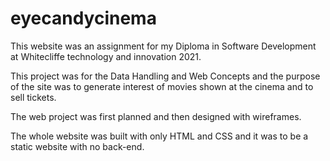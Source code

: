 # eyecandycinema

This website was an assignment for my Diploma in Software Development at Whitecliffe technology and innovation 2021. 

This project was for the Data Handling and Web Concepts and the purpose of the site was to generate interest of movies shown at the cinema and to sell tickets.

The web project was first planned and then designed with wireframes.

The whole website was built with only HTML and CSS and it was to be a static website with no back-end.
